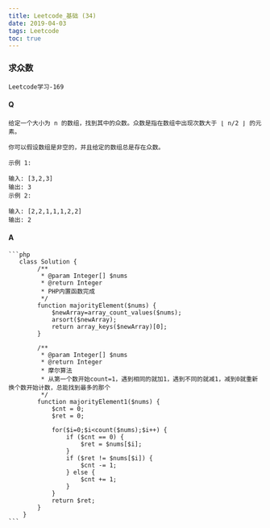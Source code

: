 ```yaml
---
title: Leetcode_基础 (34)
date: 2019-04-03
tags: Leetcode
toc: true
---
```


### 求众数
    Leetcode学习-169

<!-- more -->

#### Q
    给定一个大小为 n 的数组，找到其中的众数。众数是指在数组中出现次数大于 ⌊ n/2 ⌋ 的元素。

    你可以假设数组是非空的，并且给定的数组总是存在众数。

    示例 1:

    输入: [3,2,3]
    输出: 3
    示例 2:

    输入: [2,2,1,1,1,2,2]
    输出: 2

#### A
    ```php
       class Solution {
            /**
             * @param Integer[] $nums
             * @return Integer
             * PHP内置函数完成
             */
            function majorityElement($nums) {
                $newArray=array_count_values($nums);
                arsort($newArray);
                return array_keys($newArray)[0];
            }

            /**
             * @param Integer[] $nums
             * @return Integer
             * 摩尔算法
             * 从第一个数开始count=1，遇到相同的就加1，遇到不同的就减1，减到0就重新换个数开始计数，总能找到最多的那个
             */
            function majorityElement1($nums) {
                $cnt = 0;
                $ret = 0;
                
                for($i=0;$i<count($nums);$i++) {
                    if ($cnt == 0) {
                        $ret = $nums[$i];
                    }
                    if ($ret != $nums[$i]) {
                        $cnt -= 1;
                    } else {
                        $cnt += 1;
                    }
                }
                return $ret;
            }
        }
    ```
